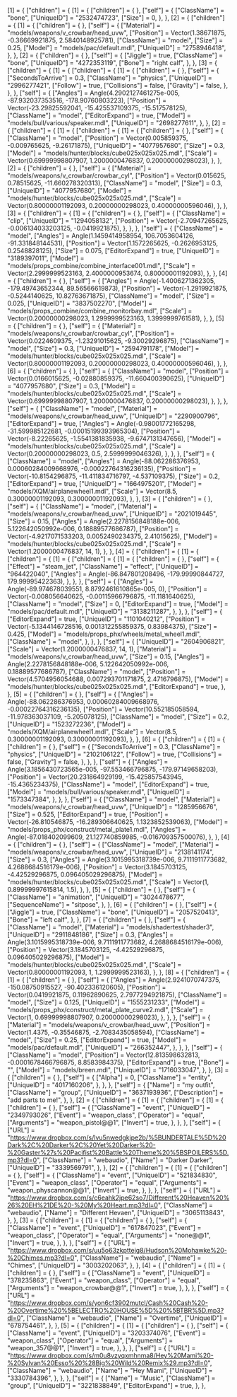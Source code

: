 [1] = {
	["children"] = {
		[1] = {
			["children"] = {
			},
			["self"] = {
				["ClassName"] = "bone",
				["UniqueID"] = "2532474723",
				["Size"] = 0,
			},
		},
		[2] = {
			["children"] = {
				[1] = {
					["children"] = {
					},
					["self"] = {
						["Material"] = "models/weapons/v_crowbar/head_uvw",
						["Position"] = Vector(1.38671875, -0.36669921875, 2.5840148925781),
						["ClassName"] = "model",
						["Size"] = 0.25,
						["Model"] = "models/pac/default.mdl",
						["UniqueID"] = "2758946418",
					},
				},
				[2] = {
					["children"] = {
					},
					["self"] = {
						["Jiggle"] = true,
						["ClassName"] = "bone",
						["UniqueID"] = "4272353119",
						["Bone"] = "right calf",
					},
				},
				[3] = {
					["children"] = {
						[1] = {
							["children"] = {
								[1] = {
									["children"] = {
									},
									["self"] = {
										["SecondsToArrive"] = 0.3,
										["ClassName"] = "physics",
										["UniqueID"] = "2996277421",
										["Follow"] = true,
										["Collisions"] = false,
										["Gravity"] = false,
									},
								},
							},
							["self"] = {
								["Angles"] = Angle(4.2902127461275e-005, -87.932037353516, -178.90760803223),
								["Position"] = Vector(-23.29825592041, -15.425537109375, -15.517578125),
								["ClassName"] = "model",
								["EditorExpand"] = true,
								["Model"] = "models/bull/various/speaker.mdl",
								["UniqueID"] = "2698277611",
							},
						},
						[2] = {
							["children"] = {
								[1] = {
									["children"] = {
										[1] = {
											["children"] = {
											},
											["self"] = {
												["ClassName"] = "model",
												["Position"] = Vector(0.005859375, -0.009765625, -9.26171875),
												["UniqueID"] = "4077957680",
												["Size"] = 0.3,
												["Model"] = "models/hunter/blocks/cube025x025x025.mdl",
												["Scale"] = Vector(0.69999998807907, 1.2000000476837, 0.20000000298023),
											},
										},
										[2] = {
											["children"] = {
											},
											["self"] = {
												["Material"] = "models/weapons/v_crowbar/crowbar_cyl",
												["Position"] = Vector(0.015625, 0.78515625, -11.660278320313),
												["ClassName"] = "model",
												["Size"] = 0.3,
												["UniqueID"] = "4077957680",
												["Model"] = "models/hunter/blocks/cube025x025x025.mdl",
												["Scale"] = Vector(0.80000001192093, 0.20000000298023, 0.40000000596046),
											},
										},
										[3] = {
											["children"] = {
												[1] = {
													["children"] = {
													},
													["self"] = {
														["ClassName"] = "clip",
														["UniqueID"] = "1294058132",
														["Position"] = Vector(-2.70947265625, -0.006134033203125, -0.0419921875),
													},
												},
											},
											["self"] = {
												["ClassName"] = "model",
												["Angles"] = Angle(1.1459414958954, 106.7053604126, -91.331848144531),
												["Position"] = Vector(1.1572265625, -0.2626953125, 0.2548828125),
												["Size"] = 0.075,
												["EditorExpand"] = true,
												["UniqueID"] = "3189397011",
												["Model"] = "models/props_combine/combine_interface001.mdl",
												["Scale"] = Vector(2.2999999523163, 2.4000000953674, 0.80000001192093),
											},
										},
										[4] = {
											["children"] = {
											},
											["self"] = {
												["Angles"] = Angle(-1.4006271362305, -179.49743652344, 89.56566619873),
												["Position"] = Vector(-1.2919921875, -0.5244140625, 10.82763671875),
												["ClassName"] = "model",
												["Size"] = 0.025,
												["UniqueID"] = "3837502270",
												["Model"] = "models/props_combine/combine_monitorbay.mdl",
												["Scale"] = Vector(0.20000000298023, 1.2999999523163, 1.3999999761581),
											},
										},
										[5] = {
											["children"] = {
											},
											["self"] = {
												["Material"] = "models/weapons/v_crowbar/crowbar_cyl",
												["Position"] = Vector(0.0224609375, -1.23291015625, -9.30029296875),
												["ClassName"] = "model",
												["Size"] = 0.3,
												["UniqueID"] = "2594791178",
												["Model"] = "models/hunter/blocks/cube025x025x025.mdl",
												["Scale"] = Vector(0.80000001192093, 0.20000000298023, 0.40000000596046),
											},
										},
										[6] = {
											["children"] = {
											},
											["self"] = {
												["ClassName"] = "model",
												["Position"] = Vector(0.0166015625, -0.02880859375, -11.660400390625),
												["UniqueID"] = "4077957680",
												["Size"] = 0.3,
												["Model"] = "models/hunter/blocks/cube025x025x025.mdl",
												["Scale"] = Vector(0.69999998807907, 1.2000000476837, 0.20000000298023),
											},
										},
									},
									["self"] = {
										["ClassName"] = "model",
										["Material"] = "models/weapons/v_crowbar/head_uvw",
										["UniqueID"] = "2290900796",
										["EditorExpand"] = true,
										["Angles"] = Angle(-0.98001772165298, -31.599985122681, -0.00015199393965304),
										["Position"] = Vector(-8.22265625, -1.5541381835938, -9.6747131347656),
										["Model"] = "models/hunter/blocks/cube025x025x025.mdl",
										["Scale"] = Vector(0.20000000298023, 0.5, 2.5999999046326),
									},
								},
							},
							["self"] = {
								["ClassName"] = "model",
								["Angles"] = Angle(-88.062286376953, 0.00060284009668976, -0.00022764316236135),
								["Position"] = Vector(-10.8154296875, -11.411834716797, -4.537109375),
								["Size"] = 0.2,
								["EditorExpand"] = true,
								["UniqueID"] = "1664975201",
								["Model"] = "models/XQM/airplanewheel1.mdl",
								["Scale"] = Vector(8.5, 0.30000001192093, 0.30000001192093),
							},
						},
						[3] = {
							["children"] = {
							},
							["self"] = {
								["ClassName"] = "model",
								["Material"] = "models/weapons/v_crowbar/head_uvw",
								["UniqueID"] = "2021019445",
								["Size"] = 0.15,
								["Angles"] = Angle(2.2278156848188e-006, 5.122642050992e-006, 0.18889577686787),
								["Position"] = Vector(-4.9217071533203, 0.0052490234375, 2.41015625),
								["Model"] = "models/hunter/blocks/cube025x025x025.mdl",
								["Scale"] = Vector(1.2000000476837, 14, 1),
							},
						},
						[4] = {
							["children"] = {
								[1] = {
									["children"] = {
										[1] = {
											["children"] = {
												[1] = {
													["children"] = {
													},
													["self"] = {
														["Effect"] = "steam_jet",
														["ClassName"] = "effect",
														["UniqueID"] = "964422040",
														["Angles"] = Angle(-86.847801208496, -179.99990844727, 179.99995422363),
													},
												},
											},
											["self"] = {
												["Angles"] = Angle(-89.974678039551, 8.8792461610865e-005, 0),
												["Position"] = Vector(-0.008056640625, -0.00115966796875, -11.1181640625),
												["ClassName"] = "model",
												["Size"] = 0,
												["EditorExpand"] = true,
												["Model"] = "models/pac/default.mdl",
												["UniqueID"] = "3138211287",
											},
										},
									},
									["self"] = {
										["EditorExpand"] = true,
										["UniqueID"] = "1101040212",
										["Position"] = Vector(-5.1344146728516, 0.001312255859375, 0.83984375),
										["Size"] = 0.425,
										["Model"] = "models/props_phx/wheels/metal_wheel1.mdl",
										["ClassName"] = "model",
									},
								},
							},
							["self"] = {
								["UniqueID"] = "2604906821",
								["Scale"] = Vector(1.2000000476837, 14, 1),
								["Material"] = "models/weapons/v_crowbar/head_uvw",
								["Size"] = 0.15,
								["Angles"] = Angle(2.2278156848188e-006, 5.122642050992e-006, 0.18889577686787),
								["ClassName"] = "model",
								["Position"] = Vector(4.5704956054688, 0.007293701171875, 2.4716796875),
								["Model"] = "models/hunter/blocks/cube025x025x025.mdl",
								["EditorExpand"] = true,
							},
						},
						[5] = {
							["children"] = {
							},
							["self"] = {
								["Angles"] = Angle(-88.062286376953, 0.00060284009668976, -0.00022764316236135),
								["Position"] = Vector(10.552185058594, -11.978363037109, -5.205078125),
								["ClassName"] = "model",
								["Size"] = 0.2,
								["UniqueID"] = "1523272236",
								["Model"] = "models/XQM/airplanewheel1.mdl",
								["Scale"] = Vector(8.5, 0.30000001192093, 0.30000001192093),
							},
						},
						[6] = {
							["children"] = {
								[1] = {
									["children"] = {
									},
									["self"] = {
										["SecondsToArrive"] = 0.3,
										["ClassName"] = "physics",
										["UniqueID"] = "2102106122",
										["Follow"] = true,
										["Collisions"] = false,
										["Gravity"] = false,
									},
								},
							},
							["self"] = {
								["Angles"] = Angle(3.1856430723565e-005, -97.553466796875, -179.97149658203),
								["Position"] = Vector(20.231864929199, -15.425857543945, -15.4365234375),
								["ClassName"] = "model",
								["EditorExpand"] = true,
								["Model"] = "models/bull/various/speaker.mdl",
								["UniqueID"] = "1573347384",
							},
						},
					},
					["self"] = {
						["ClassName"] = "model",
						["Material"] = "models/weapons/v_crowbar/head_uvw",
						["UniqueID"] = "1285956676",
						["Size"] = 0.525,
						["EditorExpand"] = true,
						["Position"] = Vector(-26.810546875, -16.289306640625, 1.1323852539063),
						["Model"] = "models/props_phx/construct/metal_plate1.mdl",
						["Angles"] = Angle(-87.018402099609, 21.127740859985, -0.016709357500076),
					},
				},
				[4] = {
					["children"] = {
					},
					["self"] = {
						["ClassName"] = "model",
						["Material"] = "models/weapons/v_crowbar/head_uvw",
						["UniqueID"] = "2138141174",
						["Size"] = 0.3,
						["Angles"] = Angle(3.1015995318739e-006, 9.7111911773682, 4.2688684516179e-006),
						["Position"] = Vector(3.1845703125, -4.42529296875, 0.096405029296875),
						["Model"] = "models/hunter/blocks/cube025x025x025.mdl",
						["Scale"] = Vector(1, 0.89999997615814, 1.5),
					},
				},
				[5] = {
					["children"] = {
					},
					["self"] = {
						["ClassName"] = "animation",
						["UniqueID"] = "3024478677",
						["SequenceName"] = "sitpose",
					},
				},
				[6] = {
					["children"] = {
					},
					["self"] = {
						["Jiggle"] = true,
						["ClassName"] = "bone",
						["UniqueID"] = "2057520413",
						["Bone"] = "left calf",
					},
				},
				[7] = {
					["children"] = {
					},
					["self"] = {
						["ClassName"] = "model",
						["Material"] = "models/shadertest/shader3",
						["UniqueID"] = "2911848186",
						["Size"] = 0.3,
						["Angles"] = Angle(3.1015995318739e-006, 9.7111911773682, 4.2688684516179e-006),
						["Position"] = Vector(3.1845703125, -4.42529296875, 0.096405029296875),
						["Model"] = "models/hunter/blocks/cube025x025x025.mdl",
						["Scale"] = Vector(0.80000001192093, 1, 1.2999999523163),
					},
				},
				[8] = {
					["children"] = {
						[1] = {
							["children"] = {
							},
							["self"] = {
								["Angles"] = Angle(2.9241070747375, -150.08750915527, -90.402336120605),
								["Position"] = Vector(0.0419921875, 0.11962890625, 2.7977294921875),
								["ClassName"] = "model",
								["Size"] = 0.125,
								["UniqueID"] = "1555231233",
								["Model"] = "models/props_phx/construct/metal_plate_curve2.mdl",
								["Scale"] = Vector(1, 0.69999998807907, 0.20000000298023),
							},
						},
					},
					["self"] = {
						["Material"] = "models/weapons/v_crowbar/head_uvw",
						["Position"] = Vector(1.4375, -0.35546875, -2.7083435058594),
						["ClassName"] = "model",
						["Size"] = 0.25,
						["EditorExpand"] = true,
						["Model"] = "models/pac/default.mdl",
						["UniqueID"] = "266352447",
					},
				},
			},
			["self"] = {
				["ClassName"] = "model",
				["Position"] = Vector(12.813598632813, -0.0001678466796875, 8.8583984375),
				["EditorExpand"] = true,
				["Bone"] = "",
				["Model"] = "models/breen.mdl",
				["UniqueID"] = "1716033047",
			},
		},
		[3] = {
			["children"] = {
			},
			["self"] = {
				["Alpha"] = 0,
				["ClassName"] = "entity",
				["UniqueID"] = "4017160206",
			},
		},
	},
	["self"] = {
		["Name"] = "my outfit",
		["ClassName"] = "group",
		["UniqueID"] = "3637193936",
		["Description"] = "add parts to me!",
	},
},
[2] = {
	["children"] = {
		[1] = {
			["children"] = {
				[1] = {
					["children"] = {
					},
					["self"] = {
						["ClassName"] = "event",
						["UniqueID"] = "2349793026",
						["Event"] = "weapon_class",
						["Operator"] = "equal",
						["Arguments"] = "weapon_pistol@@1",
						["Invert"] = true,
					},
				},
			},
			["self"] = {
				["URL"] = "https://www.dropbox.com/s/lvu5nwedgkjpe2b/%5BUNDERTALE%5D%20Dark%2C%20Darker%2C%20Yet%20Darker%20-%20Gaster%27s%20Pacifist%20Battle%20Theme%20%5BSPOILERS%5D.mp3?dl=0",
				["ClassName"] = "webaudio",
				["Name"] = "Darker Darker",
				["UniqueID"] = "3339569791",
			},
		},
		[2] = {
			["children"] = {
				[1] = {
					["children"] = {
					},
					["self"] = {
						["ClassName"] = "event",
						["UniqueID"] = "521834830",
						["Event"] = "weapon_class",
						["Operator"] = "equal",
						["Arguments"] = "weapon_physcannon@@1",
						["Invert"] = true,
					},
				},
			},
			["self"] = {
				["URL"] = "https://www.dropbox.com/s/c6eahk2jpe62so7/Different%20Heaven%20%26%20EH%21DE%20-%20My%20Heart.mp3?dl=0",
				["ClassName"] = "webaudio",
				["Name"] = "Different Hevaen",
				["UniqueID"] = "3065113843",
			},
		},
		[3] = {
			["children"] = {
				[1] = {
					["children"] = {
					},
					["self"] = {
						["ClassName"] = "event",
						["UniqueID"] = "617847023",
						["Event"] = "weapon_class",
						["Operator"] = "equal",
						["Arguments"] = "none@@1",
						["Invert"] = true,
					},
				},
			},
			["self"] = {
				["URL"] = "https://www.dropbox.com/s/uu5o63zkpttejg8/Hudson%20Mohawke%20-%20Chimes.mp3?dl=0",
				["ClassName"] = "webaudio",
				["Name"] = "Chimes",
				["UniqueID"] = "3003202063",
			},
		},
		[4] = {
			["children"] = {
				[1] = {
					["children"] = {
					},
					["self"] = {
						["ClassName"] = "event",
						["UniqueID"] = "378235863",
						["Event"] = "weapon_class",
						["Operator"] = "equal",
						["Arguments"] = "weapon_crowbar@@1",
						["Invert"] = true,
					},
				},
			},
			["self"] = {
				["URL"] = "https://www.dropbox.com/s/yon6cf3902mutcl/Cash%20Cash%20-%20Overtime%20%5BELECTRO%20HOUSE%5D%20%5BTBR%5D.mp3?dl=0",
				["ClassName"] = "webaudio",
				["Name"] = "Overtime",
				["UniqueID"] = "678754461",
			},
		},
		[5] = {
			["children"] = {
				[1] = {
					["children"] = {
					},
					["self"] = {
						["ClassName"] = "event",
						["UniqueID"] = "3203374076",
						["Event"] = "weapon_class",
						["Operator"] = "equal",
						["Arguments"] = "weapon_357@@1",
						["Invert"] = true,
					},
				},
			},
			["self"] = {
				["URL"] = "https://www.dropbox.com/s/m0u8vzyqxmhnma8/Hey%20Mami%20-%20Sylvan%20Esso%20%28Big%20Wild%20Remix%29.mp3?dl=0",
				["ClassName"] = "webaudio",
				["Name"] = "Hey Miami",
				["UniqueID"] = "3330784396",
			},
		},
	},
	["self"] = {
		["Name"] = "Music",
		["ClassName"] = "group",
		["UniqueID"] = "3221838849",
		["EditorExpand"] = true,
	},
},
